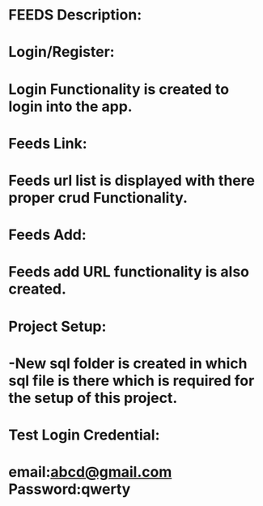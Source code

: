 
# FEEDS Description:
# Login/Register:
# Login Functionality is created to login into the app.
# Feeds Link:
# Feeds url list is displayed with there proper crud Functionality.
# Feeds Add:
# Feeds add URL functionality is also created.

# Project Setup:
# -New sql folder is created in which sql file is there which is required for the setup of this project.
# Test Login Credential:
# email:abcd@gmail.com    Password:qwerty
